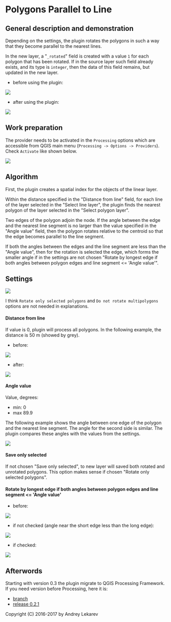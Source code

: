 # Polygons Parallel to Line
## General description and demonstration
Depending on the settings, the plugin rotates the polygons in such a way that 
they become parallel to the nearest lines.

In the new layer, a "`_rotated`" field is created with a value `1` for each 
polygon that has been rotated. If in the source layer such field already 
exists, and its type is `integer`, then the data of this field remains, but 
updated in the new layer.

* before using the plugin:

![][before]

* after using the plugin:

![][after]

## Work preparation
The provider needs to be activated in the `Processing` options which are 
accessible from QGIS main menu (`Processing -> Options -> Providers`). Check 
`Activate` like shown below.

![][processing_options]

## Algorithm
First, the plugin creates a spatial index for the objects of the linear layer.

Within the distance specified in the "Distance from line" field, for each line 
of the layer selected in the "Select line layer", the plugin finds the nearest 
polygon of the layer selected in the "Select polygon layer".

Two edges of the polygon adjoin the node. If the angle between the edge and the 
nearest line segment is no larger than the value specified in the "Angle value" 
field, then the polygon rotates relative to the centroid so that the edge 
becomes parallel to the line segment.

If both the angles between the edges and the line segment are less than the 
"Angle value", then for the rotation is selected the edge, which forms the 
smaller angle if in the settings are not chosen "Rotate by longest edge if both 
angles between polygon edges and line segment <= 'Angle value'".

## Settings

![][pptl]

I think `Rotate only selected polygons` and `Do not rotate multipolygons` 
options are not needed in explanations.

#### Distance from line
If value is 0, plugin will process all polygons. In the following example, the 
distance is 50 m (showed by grey).

* before:

![][distance_before]

* after:

![][distance_after]

#### Angle value
Value, degrees:
* min: 0
* max 89.9

The following example shows the angle between one edge of the polygon and the 
nearest line segment. The angle for the second side is similar. The plugin 
compares these angles with the values from the settings.

![][angle]


#### Save only selected
If not chosen "Save only selected", to new layer will saved both rotated and 
unrotated polygons. This option makes sense if chosen "Rotate only selected 
polygons".

#### Rotate by longest edge if both angles between polygon edges and line segment <= 'Angle value'
* before:

![][long_before]

* if not checked (angle near the short edge less than the long edge):

![][long_without]

* if checked:

![][long_with]

## Afterwords
Starting with version 0.3 the plugin migrate to QGIS Processing Framework. If 
you need version before Processing, here it is:
* [branch][branch]
* [release 0.2.1][release]

Copyright (C) 2016-2017 by Andrey Lekarev

[before]: https://github.com/Elfpkck/pptl_images/blob/master/before.png?raw=true
[after]: https://github.com/Elfpkck/pptl_images/blob/master/after.png?raw=true
[processing_options]: https://github.com/Elfpkck/pptl_images/blob/master/processing_options.png?raw=true
[pptl]: https://github.com/Elfpkck/pptl_images/blob/master/pptl.png?raw=true
[distance_before]: https://github.com/Elfpkck/pptl_images/blob/master/distance_before.png?raw=true
[distance_after]: https://github.com/Elfpkck/pptl_images/blob/master/distance_after.png?raw=true
[angle]: https://github.com/Elfpkck/pptl_images/blob/master/angle.png?raw=true
[long_before]: https://github.com/Elfpkck/pptl_images/blob/master/long_before.png?raw=true
[long_without]: https://github.com/Elfpkck/pptl_images/blob/master/long_without.png?raw=true
[long_with]: https://github.com/Elfpkck/pptl_images/blob/master/long_with.png?raw=true
[branch]: https://github.com/Elfpkck/polygons_parallel_to_line/tree/before-processing
[release]: https://github.com/Elfpkck/polygons_parallel_to_line/releases/tag/0.2.1
